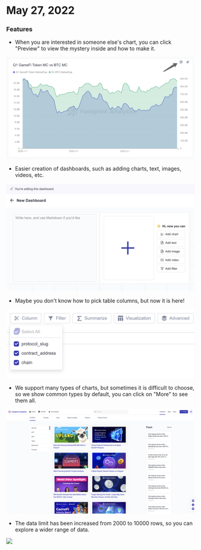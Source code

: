 # May 27, 2022

### Features

* When you are interested in someone else's chart, you can click "Preview" to view the mystery inside and how to make it.

![](<../.gitbook/assets/image (62).png>)

* Easier creation of dashboards, such as adding charts, text, images, videos, etc.

![](<../.gitbook/assets/image (20).png>)

* Maybe you don't know how to pick table columns, but now it is here!

![](<../.gitbook/assets/image (63).png>)

* We support many types of charts, but sometimes it is difficult to choose, so we show common types by default, you can click on "More" to see them all.

![](<../.gitbook/assets/image (18).png>)

* The data limit has been increased from 2000 to 10000 rows, so you can explore a wider range of data.

![](<../.gitbook/assets/Kapture 2022-05-27 at 16.11.27.gif>)
